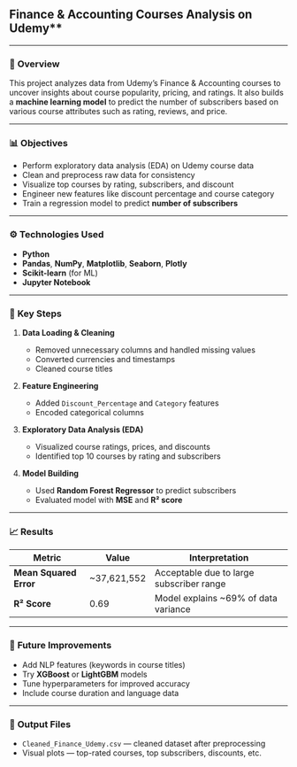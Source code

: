 ## Finance & Accounting Courses Analysis on Udemy**

---

### 🧩 **Overview**

This project analyzes data from Udemy’s Finance & Accounting courses to uncover insights about course popularity, pricing, and ratings. It also builds a **machine learning model** to predict the number of subscribers based on various course attributes such as rating, reviews, and price.

---

### 📊 **Objectives**

* Perform exploratory data analysis (EDA) on Udemy course data
* Clean and preprocess raw data for consistency
* Visualize top courses by rating, subscribers, and discount
* Engineer new features like discount percentage and course category
* Train a regression model to predict **number of subscribers**

---

### ⚙️ **Technologies Used**

* **Python**
* **Pandas**, **NumPy**, **Matplotlib**, **Seaborn**, **Plotly**
* **Scikit-learn** (for ML)
* **Jupyter Notebook**

---

### 🧠 **Key Steps**

1. **Data Loading & Cleaning**

   * Removed unnecessary columns and handled missing values
   * Converted currencies and timestamps
   * Cleaned course titles

2. **Feature Engineering**

   * Added `Discount_Percentage` and `Category` features
   * Encoded categorical columns

3. **Exploratory Data Analysis (EDA)**

   * Visualized course ratings, prices, and discounts
   * Identified top 10 courses by rating and subscribers

4. **Model Building**

   * Used **Random Forest Regressor** to predict subscribers
   * Evaluated model with **MSE** and **R² score**

---

### 📈 **Results**

| Metric                 | Value       | Interpretation                           |
| ---------------------- | ----------- | ---------------------------------------- |
| **Mean Squared Error** | ~37,621,552 | Acceptable due to large subscriber range |
| **R² Score**           | 0.69        | Model explains ~69% of data variance     |

---

### 🧩 **Future Improvements**

* Add NLP features (keywords in course titles)
* Try **XGBoost** or **LightGBM** models
* Tune hyperparameters for improved accuracy
* Include course duration and language data

---

### 📂 **Output Files**

* `Cleaned_Finance_Udemy.csv` — cleaned dataset after preprocessing
* Visual plots — top-rated courses, top subscribers, discounts, etc.

